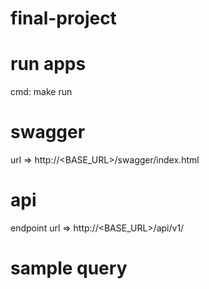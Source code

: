 # final-project

# run apps

cmd: make run

# swagger

url => http://<BASE_URL>/swagger/index.html

# api

endpoint url => http://<BASE_URL>/api/v1/

# sample query
